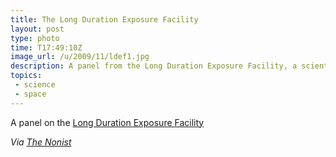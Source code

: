 ```yaml
---
title: The Long Duration Exposure Facility
layout: post
type: photo
time: T17:49:10Z
image_url: /u/2009/11/ldef1.jpg
description: A panel from the Long Duration Exposure Facility, a scientific satellite.
topics:
 - science
 - space
---
```

A panel on the [Long Duration Exposure Facility](http://setas-www.larc.nasa.gov/LDEF/index.html)

_Via [The Nonist](http://thenonist.com/index.php/thenonist/comments/3640/)_